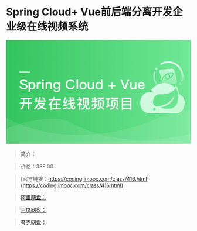 # Spring Cloud+ Vue前后端分离开发企业级在线视频系统

![img](../../assets/5fced78f0970285305400304.png)

> 简介：

> 价格：388.00

> [官方链接：https://coding.imooc.com/class/416.html](https://coding.imooc.com/class/416.html)

> [阿里网盘：]()

> [百度网盘：]()

> [夸克网盘：]()

